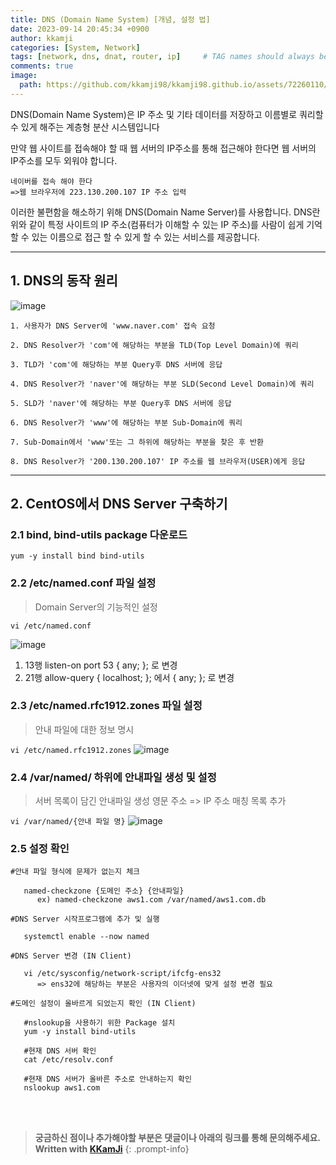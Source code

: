 ```yaml
---
title: DNS (Domain Name System) [개념, 설정 법]
date: 2023-09-14 20:45:34 +0900
author: kkamji
categories: [System, Network]
tags: [network, dns, dnat, router, ip]     # TAG names should always be lowercase
comments: true
image:
  path: https://github.com/kkamji98/kkamji98.github.io/assets/72260110/21874f24-e2e1-4c62-aa82-4f21cccf1eec
---
```


DNS(Domain Name System)은 IP 주소 및 기타 데이터를 저장하고 이름별로 쿼리할 수 있게 해주는 계층형 분산 시스템입니다

만약 웹 사이트를 접속해야 할 때 웹 서버의 IP주소를 통해 접근해야 한다면 웹 서버의 IP주소를 모두 외워야 합니다.  

```
네이버를 접속 해야 한다 
=>웹 브라우저에 223.130.200.107 IP 주소 입력
```

이러한 불편함을 해소하기 위해 DNS(Domain Name Server)를 사용합니다. DNS란 위와 같이 특정 사이트의 IP 주소(컴퓨터가 이해할 수 있는 IP 주소)를 사람이 쉽게 기억할 수 있는 이름으로 접근 할 수 있게 할 수 있는 서비스를 제공합니다.

---

## 1. DNS의 동작 원리
![image](https://github.com/kkamji98/kkamji98.github.io/assets/72260110/21874f24-e2e1-4c62-aa82-4f21cccf1eec)

```
1. 사용자가 DNS Server에 'www.naver.com' 접속 요청

2. DNS Resolver가 'com'에 해당하는 부분을 TLD(Top Level Domain)에 쿼리

3. TLD가 'com'에 해당하는 부분 Query후 DNS 서버에 응답

4. DNS Resolver가 'naver'에 해당하는 부분 SLD(Second Level Domain)에 쿼리

5. SLD가 'naver'에 해당하는 부분 Query후 DNS 서버에 응답

6. DNS Resolver가 'www'에 해당하는 부분 Sub-Domain에 쿼리

7. Sub-Domain에서 'www'또는 그 하위에 해당하는 부분을 찾은 후 반환

8. DNS Resolver가 '200.130.200.107' IP 주소를 웹 브라우저(USER)에게 응답
``````

---

## 2. CentOS에서 DNS Server 구축하기

### 2.1 **bind, bind-utils** package 다운로드
   
   ```yum -y install bind bind-utils```

### 2.2 /etc/named.conf 파일 설정
   
> Domain Server의 기능적인 설정

   ```vi /etc/named.conf```

   ![image](https://github.com/kkamji98/kkamji98.github.io/assets/72260110/df2df6c3-2db2-412c-bd52-c2dc154b4012)
   
1. 13행 listen-on port 53 { any; }; 로 변경
2. 21행 allow-query { localhost; }; 에서 { any; }; 로 변경

### 2.3 /etc/named.rfc1912.zones 파일 설정

> 안내 파일에 대한 정보 명시

   ```vi /etc/named.rfc1912.zones```
   ![image](https://github.com/kkamji98/kkamji98.github.io/assets/72260110/1d6cb1dc-51aa-42ab-83e9-43dbbcbfc192)



### 2.4 /var/named/ 하위에 안내파일 생성 및 설정

> 서버 목록이 담긴 안내파일 생성
> 영문 주소 => IP 주소 매칭 목록 추가

   ```vi /var/named/{안내 파일 명}```
   ![image](https://github.com/kkamji98/kkamji98.github.io/assets/72260110/a27b06d0-f00d-41bc-848e-49ff7edb1d1c)

### 2.5 설정 확인

```
#안내 파일 형식에 문제가 없는지 체크

   named-checkzone {도메인 주소} {안내파일}
      ex) named-checkzone aws1.com /var/named/aws1.com.db

#DNS Server 시작프로그램에 추가 및 실행

   systemctl enable --now named

#DNS Server 변경 (IN Client)

   vi /etc/sysconfig/network-script/ifcfg-ens32 
      => ens32에 해당하는 부분은 사용자의 이더넷에 맞게 설정 변경 필요

#도메인 설정이 올바르게 되었는지 확인 (IN Client)

   #nslookup을 사용하기 위한 Package 설치
   yum -y install bind-utils

   #현재 DNS 서버 확인
   cat /etc/resolv.conf

   #현재 DNS 서버가 올바른 주소로 안내하는지 확인
   nslookup aws1.com
```


<br><br>

> **궁금하신 점이나 추가해야할 부분은 댓글이나 아래의 링크를 통해 문의해주세요.**  
> **Written with [KKamJi](https://www.linkedin.com/in/taejikim/)**
{: .prompt-info}
